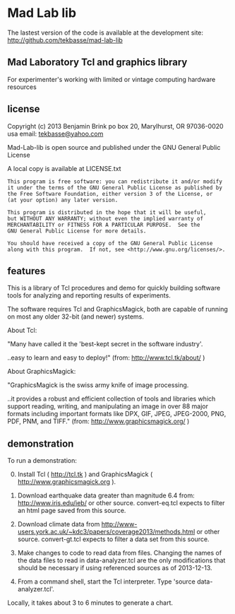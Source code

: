 Mad Lab lib
===========

The lastest version of the code is available at the development site:
 http://github.com/tekbasse/mad-lab-lib

Mad Laboratory Tcl and graphics library
---------------------------------------

For experimenter's working with limited or vintage computing hardware resources


license
-------
Copyright (c) 2013 Benjamin Brink
po box 20, Marylhurst, OR 97036-0020 usa
email: tekbasse@yahoo.com

Mad-Lab-lib is open source and published under the GNU General Public License

A local copy is available at LICENSE.txt

    This program is free software: you can redistribute it and/or modify
    it under the terms of the GNU General Public License as published by
    the Free Software Foundation, either version 3 of the License, or
    (at your option) any later version.

    This program is distributed in the hope that it will be useful,
    but WITHOUT ANY WARRANTY; without even the implied warranty of
    MERCHANTABILITY or FITNESS FOR A PARTICULAR PURPOSE.  See the
    GNU General Public License for more details.

    You should have received a copy of the GNU General Public License
    along with this program.  If not, see <http://www.gnu.org/licenses/>.


features
--------

This is a library of Tcl procedures and demo for quickly building 
software tools for analyzing and reporting results of experiments.

The software requires Tcl and GraphicsMagick, both are capable 
of running on most any older 32-bit (and newer)  systems.

About Tcl: 

"Many have called it the 'best-kept secret in the software industry'. 

..easy to learn and easy to deploy!" (from: http://www.tcl.tk/about/ )

About GraphicsMagick:

"GraphicsMagick is the swiss army knife of image processing. 

..it provides a robust and efficient collection of tools and libraries 
which support reading, writing, and manipulating an image in 
over 88 major formats including important formats like 
DPX, GIF, JPEG, JPEG-2000, PNG, PDF, PNM, and TIFF."
   (from: http://www.graphicsmagick.org/ )


demonstration
-------------

To run a demonstration:

0. Install Tcl ( http://tcl.tk )  and GraphicsMagick ( http://www.graphicsmagick.org ).

1. Download earthquake data greater than magnitude 6.4 from: http://www.iris.edu/ieb/ or other source.
   convert-eq.tcl expects to filter an html page saved from this source.

2. Download climate data from http://www-users.york.ac.uk/~kdc3/papers/coverage2013/methods.html or other source.
   convert-gt.tcl expects to filter a data set from this source.

3. Make changes to code to read data from files. 
   Changing the names of the data files to read in data-analyzer.tcl
   are the only modifications that should be necessary if using referenced sources as of 2013-12-13.

4. From a command shell, start the Tcl interpreter.  Type 'source data-analyzer.tcl'. 

Locally, it takes about 3 to 6 minutes to generate a chart.

